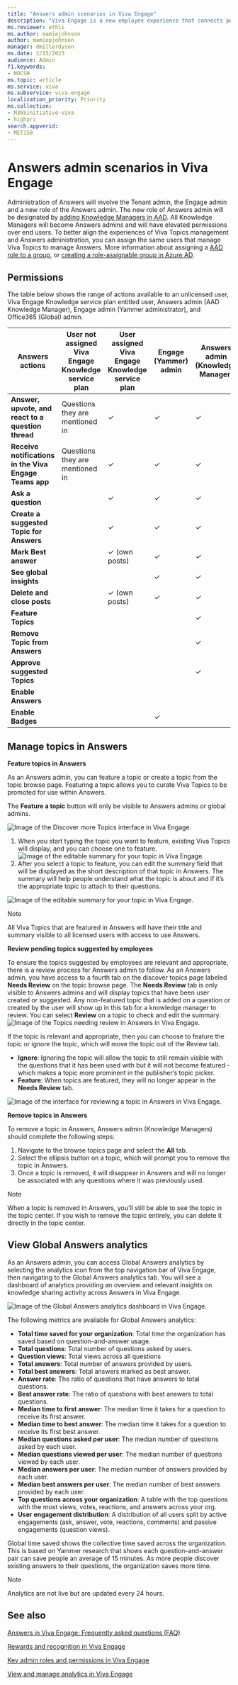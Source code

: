 ```yaml
---
title: "Answers admin scenarios in Viva Engage"
description: "Viva Engage is a new employee experience that connects people across the company—wherever and whenever they work—so that everyone is included and engaged."
ms.reviewer: ethli
ms.author: mamiejohnson
author: mamiepjohnson
manager: dmillerdyson
ms.date: 2/15/2023
audience: Admin
f1.keywords:
- NOCSH
ms.topic: article
ms.service: viva
ms.subservice: viva-engage
localization_priority: Priority
ms.collection:  
- M365initiative-viva
- highpri
search.appverid:
- MET150
---
```


# Answers admin scenarios in Viva Engage

Administration of Answers will involve the Tenant admin, the Engage admin and a new role of the Answers admin. The new role of Answers admin will be designated by [adding Knowledge Managers in AAD](/azure/active-directory/fundamentals/active-directory-users-assign-role-azure-portal?context=%2Fazure%2Factive-directory%2Froles%2Fcontext%2Fugr-context). All Knowledge Managers will become Answers admins and will have elevated permissions over end users. To better align the experiences of Viva Topics management and Answers administration, you can assign the same users that manage Viva Topics to manage Answers. More information about assigning a [AAD role to a group](/azure/active-directory/roles/groups-pim-eligible), or [creating a role-assignable group in Azure AD](/azure/active-directory/roles/groups-create-eligible).  

## Permissions

The table below shows the range of actions available to an unlicensed user, Viva Engage Knowledge service plan entitled user, Answers admin (AAD Knowledge Manager), Engage admin (Yammer administrator), and Office365 (Global) admin.

|Answers actions|User not assigned Viva Engage Knowledge service plan|User assigned Viva Engage Knowledge service plan|Engage (Yammer) admin|Answers admin (Knowledge Manager)|O365 (Global) admin|
|----------|-----------------|----------------|----------|------------|-----------|
|**Answer, upvote, and react to a question thread**|Questions they are mentioned in |✓|✓|✓|✓|
|**Receive notifications in the Viva Engage Teams app**|Questions they are mentioned in |✓|✓|✓|✓|
|**Ask a question**| |✓|✓|✓|✓|
|**Create a suggested Topic for Answers**| |✓|✓|✓|✓|
|**Mark Best answer**| | ✓ (own posts)|✓|✓|✓|
|**See global insights**| | |✓|✓|✓|
|**Delete and close posts**| | ✓ (own posts)|✓|✓|✓|✓|
|**Feature Topics**| | | |✓|✓|
|**Remove Topic from Answers**| | | |✓|✓|
|**Approve suggested Topics**| | | |✓|✓|
|**Enable Answers**| | | | |✓|
|**Enable Badges**| | |✓| |✓|

## Manage topics in Answers

**Feature topics in Answers**

As an Answers admin, you can feature a topic or create a topic from the topic browse page. Featuring a topic allows you to curate Viva Topics to be promoted for use within Answers.  

The **Feature a topic** button will only be visible to Answers admins or global admins.  

![Image of the Discover more Topics interface in Viva Engage.](/viva/media/engage/admin/feature-a-topic.png)

1. When you start typing the topic you want to feature, existing Viva Topics will display, and you can choose one to feature.  
![Image of the editable summary for your topic in Viva Engage.](/viva/media/engage/admin/type-topic.png)
2. After you select a topic to feature, you can edit the summary field that will be displayed as the short description of that topic in Answers. The summary will help people understand what the topic is about and if it’s the appropriate topic to attach to their questions.

![Image of the editable summary for your topic in Viva Engage.](/viva/media/engage/admin/edit-topic-summary.png)

>[!NOTE]
> All Viva Topics that are featured in Answers will have their title and summary visible to all licensed users with access to use Answers.

**Review pending topics suggested by employees**

To ensure the topics suggested by employees are relevant and appropriate, there is a review process for Answers admin to follow. As an Answers admin, you have access to a fourth tab on the discover topics page labeled **Needs Review** on the topic browse page. The **Needs Review** tab is only visible to Answers admins and will display topics that have been user created or suggested. Any non-featured topic that is added on a question or created by the user will show up in this tab for a knowledge manager to review. You can select **Review** on a topic to check and edit the summary.  
![Image of the Topics needing review in Answers in Viva Engage.](/viva/media/engage/admin/needs-review-topic.png)

If the topic is relevant and appropriate, then you can choose to feature the topic or ignore the topic, which will move the topic out of the Review tab.  

- **Ignore**: Ignoring the topic will allow the topic to still remain visible with the questions that it has been used with but it will not become featured - which makes a topic more prominent in the publisher’s topic picker.  
- **Feature**: When topics are featured, they will no longer appear in the **Needs Review** tab.  

![Image of the interface for reviewing a topic in Answers in Viva Engage.](/viva/media/engage/admin/feature-reviewed-topic.png)

**Remove topics in Answers**

To remove a topic in Answers, Answers admin (Knowledge Managers) should complete the following steps:  

1. Navigate to the browse topics page and select the **All** tab.
2. Select the ellipsis button on a topic, which will prompt you to remove the topic in Answers.
3. Once a topic is removed, it will disappear in Answers and will no longer be associated with any questions where it was previously used.

>[!NOTE]
> When a topic is removed in Answers, you'll still be able to see the topic in the topic center. If you wish to remove the topic entirely, you can delete it directly in the topic center.

## View Global Answers analytics

As an Answers admin, you can access Global Answers analytics by selecting the analytics icon from the top navigation bar of Viva Engage, then navigating to the Global Answers analytics tab. You will see a dashboard of analytics providing an overview and relevant insights on knowledge sharing activity across Answers in Viva Engage.

![Image of the Global Answers analytics dashboard in Viva Engage.](/viva/media/engage/admin/global-answers-analytics.png)

The following metrics are available for Global Answers analytics:

- **Total time saved for your organization**: Total time the organization has saved based on question-and-answer usage.
- **Total questions**: Total number of questions asked by users.
- **Question views**: Total views across all questions
- **Total answers**: Total number of answers provided by users.
- **Total best answers**: Total answers marked as best answer.
- **Answer rate**: The ratio of questions that have answers to total questions.
- **Best answer rate**: The ratio of questions with best answers to total questions.
- **Median time to first answer**: The median time it takes for a question to receive its first answer.
- **Median time to best answer**: The median time it takes for a question to receive its first best answer.
- **Median questions asked per user**: The median number of questions asked by each user.
- **Median questions viewed per user**: The median number of questions viewed by each user.
- **Median answers per user**: The median number of answers provided by each user.
- **Median best answers per user**: The median number of best answers provided by each user.
- **Top questions across your organization**: A table with the top questions with the most views, votes, reactions, and answers across your org.
- **User engagement distribution**: A distribution of all users split by active engagements (ask, answer, vote, reactions, comments) and passive engagements (question views).

Global time saved shows the collective time saved across the organization. This is based on Yammer research that shows each question-and-answer pair can save people an average of 15 minutes. As more people discover existing answers to their questions, the organization saves more time.

>[!NOTE]
> Analytics are not live but are updated every 24 hours.

## See also

[Answers in Viva Engage: Frequently asked questions (FAQ)](/Viva/engage/eac-answers-faq.md)

[Rewards and recognition in Viva Engage](/Viva/engage/badges.md)

[Key admin roles and permissions in Viva Engage](/Viva/engage/eac-key-admin-roles-permissions.md)

[View and manage analytics in Viva Engage](/Viva/engage/analytics.md)